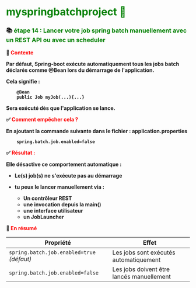 # <font color=green> myspringbatchproject 🎯 </font>

<b>

### 📚 <font color=green> étape 14 : Lancer votre job spring batch manuellement avec un REST API ou avec un scheduler  </font>

🧠 <font color=red> Contexte </font> 

Par défaut, Spring-boot exécute automatiquement tous les jobs batch déclarés comme @Bean lors du démarrage de l'application.

Cela signifie : 

        @Bean 
        public Job myJob(...){...}

Sera exécuté dès que l'application se lance.

✅ <font color=red> Comment empêcher cela ?</font>

En ajoutant la commande suivante dans le fichier : application.properties 

        spring.batch.job.enabled=false

✅ <font color=red>Résultat : </font>

Elle désactive ce comportement automatique :

- Le(s) job(s) ne s'exécute pas au démarrage 
- tu peux le lancer manuellement via :

  * Un contrôleur REST 
  * une invocation depuis la main()
  * une interface utilisateur 
  * un JobLauncher

🧾 <font color=red> En résumé </font>

| Propriété                                  | Effet                                     |
|--------------------------------------------|-------------------------------------------|
| `spring.batch.job.enabled=true` *(défaut)* | Les jobs sont exécutés automatiquement    |
| `spring.batch.job.enabled=false`           | Les jobs doivent être lancés manuellement |

